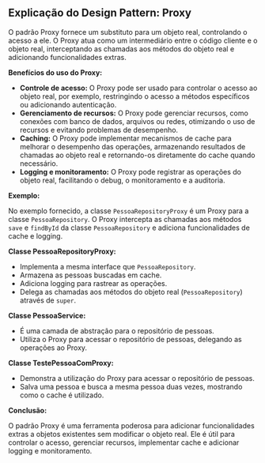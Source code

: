 ## Explicação do Design Pattern: Proxy

O padrão Proxy fornece um substituto para um objeto real, controlando o acesso a ele. O Proxy atua como um intermediário entre o código cliente e o objeto real, interceptando as chamadas aos métodos do objeto real e adicionando funcionalidades extras.

**Benefícios do uso do Proxy:**

* **Controle de acesso:** O Proxy pode ser usado para controlar o acesso ao objeto real, por exemplo, restringindo o acesso a métodos específicos ou adicionando autenticação.
* **Gerenciamento de recursos:** O Proxy pode gerenciar recursos, como conexões com banco de dados, arquivos ou redes, otimizando o uso de recursos e evitando problemas de desempenho.
* **Caching:** O Proxy pode implementar mecanismos de cache para melhorar o desempenho das operações, armazenando resultados de chamadas ao objeto real e retornando-os diretamente do cache quando necessário.
* **Logging e monitoramento:** O Proxy pode registrar as operações do objeto real, facilitando o debug, o monitoramento e a auditoria.

**Exemplo:**

No exemplo fornecido, a classe `PessoaRepositoryProxy` é um Proxy para a classe `PessoaRepository`. O Proxy intercepta as chamadas aos métodos `save` e `findById` da classe `PessoaRepository` e adiciona funcionalidades de cache e logging.

**Classe PessoaRepositoryProxy:**

* Implementa a mesma interface que `PessoaRepository`.
* Armazena as pessoas buscadas em cache.
* Adiciona logging para rastrear as operações.
* Delega as chamadas aos métodos do objeto real (`PessoaRepository`) através de `super`.

**Classe PessoaService:**

* É uma camada de abstração para o repositório de pessoas.
* Utiliza o Proxy para acessar o repositório de pessoas, delegando as operações ao Proxy.

**Classe TestePessoaComProxy:**

* Demonstra a utilização do Proxy para acessar o repositório de pessoas.
* Salva uma pessoa e busca a mesma pessoa duas vezes, mostrando como o cache é utilizado.

**Conclusão:**

O padrão Proxy é uma ferramenta poderosa para adicionar funcionalidades extras a objetos existentes sem modificar o objeto real. Ele é útil para controlar o acesso, gerenciar recursos, implementar cache e adicionar logging e monitoramento.